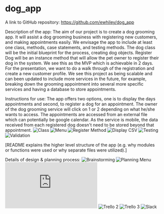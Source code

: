 # dog_app

A link to GitHub repository: https://github.com/ewhiley/dog_app


Description of the app:
The aim of our project is to create a dog grooming app. It will assist a dog grooming business with registering new customers, and making appointments easily. We envisage the app to include at least one class, methods, case statements, and testing methods. The dog class will be the initial blueprint for the process, creating dog objects. Register Dog will be an instance method that will allow the pet owner to register their dog in the system. We see this as the MVP which is achievable in 2 days. 
For the presentation, we want to do a walk through of the registration and create a new customer profile. 
We see this project as being scalable and can been updated to include more services in the future, for example, breaking down the grooming appointment into several more specific services and having a database to store appointments.

Instructions for use:
The app offers two options, one is to display the days appointments and second, to register a dog for an appointment. The owner of the dog grooming service will click on 1 or 2 depending on what he/she wants to access. The appointments are accessed from an external file which can potentially be google calendar. As the service is mobile, the data received from each registered dog doesn't need to be stored beyond that appointment.
![Class](https://github.com/ewhiley/dog_app/blob/master/docs/Class.png)
![Menu](https://github.com/ewhiley/dog_app/blob/master/docs/menu.png)
![Register Method](https://github.com/ewhiley/dog_app/blob/master/docs/register_method.png)
![Display CSV](https://github.com/ewhiley/dog_app/blob/master/docs/display%20and%20export%20to%20csv.png)
![Testing](https://github.com/ewhiley/dog_app/blob/master/docs/Testing%20method%20to%20test%20the%20validation%20method.png)
![Validation](https://github.com/ewhiley/dog_app/blob/master/docs/validation%20of%20input.png)


[README explains the higher level structure of the app (e.g. why modules or functions were used or why separate files were utilized).]

Details of design & planning process:
![Brainstorming](https://github.com/ewhiley/dog_app/blob/master/docs/Brainstorming.jpg)
![Planning Menu](https://github.com/ewhiley/dog_app/blob/master/docs/Planning%20menu.jpg)
![Workflow Chart](https://github.com/ewhiley/dog_app/blob/master/docs/Workflow.pdf)
![Trello 2](https://github.com/ewhiley/dog_app/blob/master/docs/Trello%202.png)
![Trello 3](https://github.com/ewhiley/dog_app/blob/master/docs/Trello%203.png)
![Slack](https://github.com/ewhiley/dog_app/blob/master/docs/Slack.png)
